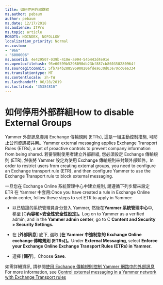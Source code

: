 ```yaml
---
title: 如何停用外部群組
ms.author: pebaum
author: pebaum
ms.date: 12/17/2018
ms.audience: ITPro
ms.topic: article
ROBOTS: NOINDEX, NOFOLLOW
localization_priority: Normal
ms.custom:
- "966"
- "6000006"
ms.assetid: 4e429507-039b-410e-a994-54b443d4e91e
ms.openlocfilehash: 95e60599b5298090db23bf887cb860350280964f
ms.sourcegitcommit: 5fb7a4b28859690020efdea630d03e70cc0e6334
ms.translationtype: MT
ms.contentlocale: zh-TW
ms.lasthandoff: 06/28/2019
ms.locfileid: "35384816"
---
```

# <a name="how-to-disable-external-groups"></a><span data-ttu-id="51f6f-102">如何停用外部群組</span><span class="sxs-lookup"><span data-stu-id="51f6f-102">How to disable External Groups</span></span>

<span data-ttu-id="51f6f-103">Yammer 外部訊息套用 Exchange 傳輸規則 (ETRs), 這是一組主動控制措施, 可防止公司資訊被共用。</span><span class="sxs-lookup"><span data-stu-id="51f6f-103">Yammer external messaging applies Exchange Transport Rules (ETRs), a set of proactive controls to prevent company information from being shared.</span></span> <span data-ttu-id="51f6f-104">若要限制使用者建立外部群組, 您必須設定 Exchange 傳輸規則 (ETR), 然後將 Yammer 設定為使用 Exchange 傳輸規則來封鎖外部郵件。</span><span class="sxs-lookup"><span data-stu-id="51f6f-104">In order to restrict users from creating external groups, you need to configure an Exchange transport rule (ETR), and then configure Yammer to use the Exchange Transport rule to block external messaging.</span></span>
  
<span data-ttu-id="51f6f-105">一旦您在 Exchange Online 系統管理中心中建立規則, 請遵循下列步驟來設定 ETR 在 Yammer 中套用:</span><span class="sxs-lookup"><span data-stu-id="51f6f-105">Once you have created a rule in Exchange Online admin center, follow these steps to set ETR to apply in Yammer:</span></span>
  
- <span data-ttu-id="51f6f-106">以已驗證的系統管理員身分登入 Yammer, 然後在**Yammer 系統管理中心**中, 移至 [C**內容和\>安全性安全性設定]。**</span><span class="sxs-lookup"><span data-stu-id="51f6f-106">Log on to Yammer as a verified admin, and in the **Yammer admin center**, go to C **Content and Security \> Security Settings.**</span></span>

- <span data-ttu-id="51f6f-107">在 [**外部訊息**] 底下, 選取 [**在 Yammer 中強制您的 Exchange Online exchange 傳輸規則 (ETRs)]。**</span><span class="sxs-lookup"><span data-stu-id="51f6f-107">Under **External Messaging**, select **Enforce your Exchange Online Exchange Transport Rules (ETRs) in Yammer.**</span></span>

- <span data-ttu-id="51f6f-108">選擇 [**儲存**]。</span><span class="sxs-lookup"><span data-stu-id="51f6f-108">Choose **Save**.</span></span>

<span data-ttu-id="51f6f-109">如需詳細資訊, 請參閱[使用 Exchange 傳輸規則控制 Yammer 網路中的外部訊息](https://support.office.com/article/Control-external-messaging-in-a-Yammer-network-with-Exchange-Transport-Rules-f8fd6403-c8f3-4307-9230-65304d6000d9)</span><span class="sxs-lookup"><span data-stu-id="51f6f-109">For more information, see [Control external messaging in a Yammer network with Exchange Transport rules](https://support.office.com/article/Control-external-messaging-in-a-Yammer-network-with-Exchange-Transport-Rules-f8fd6403-c8f3-4307-9230-65304d6000d9)</span></span>
  
